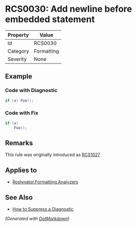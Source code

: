 # RCS0030: Add newline before embedded statement

| Property | Value      |
| -------- | ---------- |
| Id       | RCS0030    |
| Category | Formatting |
| Severity | None       |

## Example

### Code with Diagnostic

```csharp
if (x) Foo();
```

### Code with Fix

```csharp
if (x)
    Foo();
```

## Remarks

This rule was originally introduced as [RCS1027](RCS1027.md)

## Applies to

* [Roslynator.Formatting.Analyzers](https://www.nuget.org/packages/Roslynator.Formatting.Analyzers)

## See Also

* [How to Suppress a Diagnostic](../HowToConfigureAnalyzers.md#how-to-suppress-a-diagnostic)


*\(Generated with [DotMarkdown](http://github.com/JosefPihrt/DotMarkdown)\)*